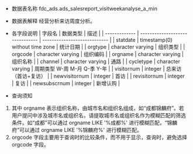 - 数据表名称
fdc_ads.ads_salesreport_visitweekanalyse_a_min

- 数据表解释
经营分析来访周度分析。

- 各字段说明
| 字段名        | 数据类型                        | 描述                         |
| ------------- | ------------------------------- | ---------------------------- |
| statdate      | timestamp(0)  without time zone | 统计日期                     |
| orgtype       | character varying               | 组织类型                     |
| orgcode       | character  varying              | 组织编码                     |
| orgname       | character  varying              | 组织名称                     |
| channel       | character varying               | 通路                         |
| cycletype     | character varying               | 周期类型 W-周 M-月 Q-季 Y-年 |
| visitornum    | integer                         | 总来访（首访+复访）          |
| newvisitornum | integer                         | 首访                         |
| revisitornum  | integer                         | 复访                         |
| newsubscrnum  | integer                         | 新增认购                     |

- 查询须知
1. 其中 orgname 表示组织名称，由城市名和组织名组成，如“成都锦麟府”。若用户提问中涉及城市名或组织名，请提取城市名或组织名作为模糊匹配的筛选条件。如“成都”可以通过 orgname LIKE '%成都%' 进行模糊匹配，“锦麟府”可以通过 orgname LIKE '%锦麟府%' 进行模糊匹配。
2. orgcode 字段主要用于查询时的比较条件，而不用于显示，查询时，避免选择 orgcode 字段。